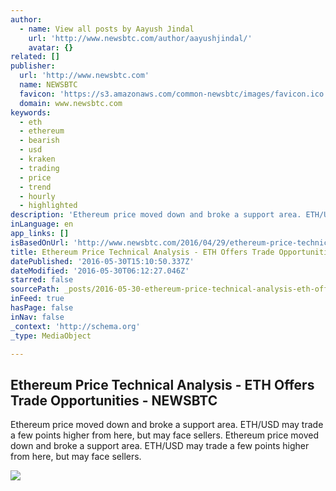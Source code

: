 ```yaml
---
author:
  - name: View all posts by Aayush Jindal
    url: 'http://www.newsbtc.com/author/aayushjindal/'
    avatar: {}
related: []
publisher:
  url: 'http://www.newsbtc.com'
  name: NEWSBTC
  favicon: 'https://s3.amazonaws.com/common-newsbtc/images/favicon.ico'
  domain: www.newsbtc.com
keywords:
  - eth
  - ethereum
  - bearish
  - usd
  - kraken
  - trading
  - price
  - trend
  - hourly
  - highlighted
description: 'Ethereum price moved down and broke a support area. ETH/USD may trade a few points higher from here, but may face sellers. Ethereum price moved down and broke a support area. ETH/USD may trade a few points higher from here, but may face sellers.'
inLanguage: en
app_links: []
isBasedOnUrl: 'http://www.newsbtc.com/2016/04/29/ethereum-price-technical-analysis-eth-offers-trade-opportunities/'
title: Ethereum Price Technical Analysis - ETH Offers Trade Opportunities - NEWSBTC
datePublished: '2016-05-30T15:10:50.337Z'
dateModified: '2016-05-30T06:12:27.046Z'
starred: false
sourcePath: _posts/2016-05-30-ethereum-price-technical-analysis-eth-offers-trade-opportu.md
inFeed: true
hasPage: false
inNav: false
_context: 'http://schema.org'
_type: MediaObject

---
```

<article style=""><h1>Ethereum Price Technical Analysis - ETH Offers Trade Opportunities - NEWSBTC</h1><p>Ethereum price moved down and broke a support area. ETH/USD may trade a few points higher from here, but may face sellers. Ethereum price moved down and broke a support area. ETH/USD may trade a few points higher from here, but may face sellers.</p><img src="http://s3.amazonaws.com/main-newsbtc-images/2016/04/29030433/Ethereum14-11.png" /></article>